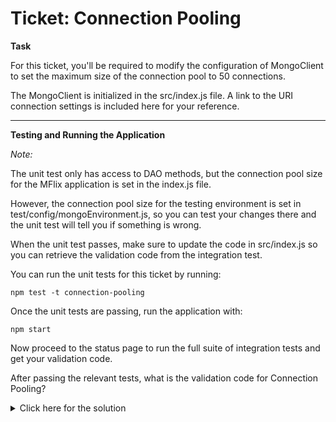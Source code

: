 # Ticket: Connection Pooling

**Task**

For this ticket, you'll be required to modify the configuration of MongoClient to set the maximum size of the connection pool to 50 connections.

The MongoClient is initialized in the src/index.js file. A link to the URI connection settings is included here for your reference.

---

**Testing and Running the Application**

*Note:*

The unit test only has access to DAO methods, but the connection pool size for the MFlix application is set in the index.js file.

However, the connection pool size for the testing environment is set in test/config/mongoEnvironment.js, so you can test your changes there and the unit test will tell you if something is wrong.

When the unit test passes, make sure to update the code in src/index.js so you can retrieve the validation code from the integration test.

You can run the unit tests for this ticket by running:

```
npm test -t connection-pooling
```

Once the unit tests are passing, run the application with:

```
npm start
```

Now proceed to the status page to run the full suite of integration tests and get your validation code.

After passing the relevant tests, what is the validation code for Connection Pooling?

<details>
  <summary>Click here for the solution</summary>
    Answer: 5ad4f4f58d4b377bcf55d742
</details>

